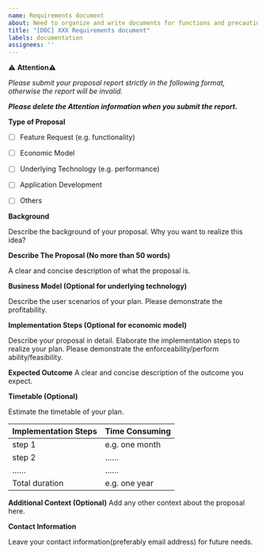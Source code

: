 ```yaml
---
name: Requirements document
about: Need to organize and write documents for functions and precautions
title: "[DOC] XXX Requirements document"
labels: documentation
assignees: ''
---
```


:warning: **Attention**:warning:

*Please submit your proposal report strictly in the following format, otherwise the report will be invalid.*

***Please delete the Attention information when you submit the report.***



**Type of Proposal**

- [ ] Feature Request (e.g. functionality) 

- [ ] Economic Model

- [ ] Underlying Technology (e.g. performance) 

- [ ] Application Development

- [ ] Others

  

**Background**

Describe the background of your proposal. Why you want to realize this idea?



**Describe The Proposal (No more than 50 words)** 

A clear and concise description of what the proposal is. 



**Business Model (Optional for underlying technology)** 

Describe the user scenarios of your plan. Please demonstrate the profitability.



**Implementation Steps (Optional for economic model)** 

Describe your proposal in detail. Elaborate the implementation steps to realize your plan. Please demonstrate the enforceability/perform ability/feasibility.



**Expected Outcome**
A clear and concise description of the outcome you expect. 



**Timetable (Optional)** 

Estimate the timetable of your plan. 

| Implementation Steps | Time Consuming |
| -------------------- | -------------- |
| step 1               | e.g. one month |
| step 2               | ……             |
| ……                   | ……             |
| Total duration       | e.g. one year  |



**Additional Context (Optional)** 
Add any other context about the proposal here.



**Contact Information**

Leave your contact information(preferably email address) for future needs. 





